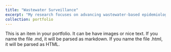 ```yaml
---
title: "Wastewater Surveillance"
excerpt: "My research focuses on advancing wastewater-based epidemiology through the development and optimization of detection methods for emerging pathogens. I conduct *in silico* assay development and wet-lab validation for digital droplet PCR (ddPCR) and sequencing-based approaches. My work has directly contributed to improving the current wastewater surveillance system, including the development and validation of a wild-type measles assay applied by multiple health departments in response to recent outbreaks, and continues to expand through bioinformatics and metagenomic applications. <br/><img src='/images/Projects_wbe.jpg'> *(Some elements are from the CDC website and Biorender)*" 
collection: portfolio
---
```


This is an item in your portfolio. It can be have images or nice text. If you name the file .md, it will be parsed as markdown. If you name the file .html, it will be parsed as HTML. 
